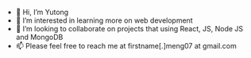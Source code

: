- 👋 Hi, I’m Yutong
- 👀 I’m interested in learning more on web development
- 💞️ I’m looking to collaborate on projects that using React, JS, Node JS and MongoDB
- 📫 Please feel free to reach me at firstname[.]meng07 at gmail.com


